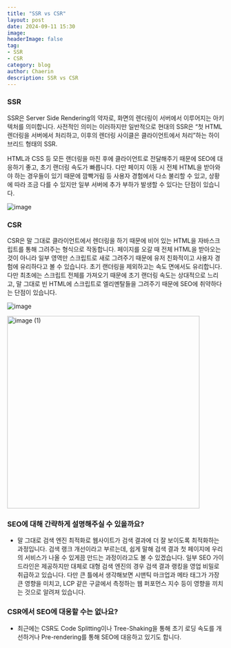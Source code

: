 ```yaml
---
title: "SSR vs CSR"
layout: post
date: 2024-09-11 15:30
image: 
headerImage: false
tag:
- SSR
- CSR
category: blog
author: Chaerin
description: SSR vs CSR
---
```




### SSR

SSR은 Server Side Rendering의 약자로, 화면의 렌더링이 서버에서 이루어지는 아키텍처를 의미합니다. 사전적인 의미는 이러하지만 일반적으로 현대의 SSR은 “첫 HTML 렌더링을 서버에서 처리하고, 이후의 렌더링 사이클은 클라이언트에서 처리”하는 하이브리드 형태의 SSR.

 HTML과 CSS 등 모든 랜더링을 마친 후에 클라이언트로 전달해주기 때문에 SEO에 대응하기 좋고, 초기 랜더링 속도가 빠릅니다. 다만 페이지 이동 시 전체 HTML을 받아와야 하는 경우들이 있기 때문에 깜빡거림 등 사용자 경험에서 다소 불리할 수 있고, 상황에 따라 조금 다를 수 있지만 일부 서버에 추가 부하가 발생할 수 있다는 단점이 있습니다.

![image](https://github.com/user-attachments/assets/c4ceb2d5-bd40-48b2-a002-994773f6cc30)

### CSR

CSR은 말 그대로 클라이언트에서 렌더링을 하기 때문에 비어 있는 HTML을 자바스크립트를 통해 그려주는 형식으로 작동합니다. 페이지를 오갈 때 전체 HTML을 받아오는 것이 아니라 일부 영역만 스크립트로 새로 그려주기 때문에 유저 친화적이고 사용자 경험에 유리하다고 볼 수 있습니다. 초기 랜더링을 제외하고는 속도 면에서도 유리합니다. 다만 최초에는 스크립트 전체를 가져오기 때문에 초기 랜더링 속도는 상대적으로 느리고, 말 그대로 빈 HTML에 스크립트로 엘리멘탈들을 그려주기 때문에 SEO에 취약하다는 단점이 있습니다.

![image](https://github.com/user-attachments/assets/372bf64c-8de5-4081-b0cb-75c147622092)


<img width="446" alt="image (1)" src="https://github.com/user-attachments/assets/6393678d-d344-4d04-a819-1d3227a4a8cb">



### SEO에 대해 간략하게 설명해주실 수 있을까요?

- 말 그대로 검색 엔진 최적화로 웹사이트가 검색 결과에 더 잘 보이도록 최적화하는 과정입니다. 검색 랭크 개선이라고 부르는데, 쉽게 말해 검색 결과 첫 페이지에 우리의 서비스가 나올 수 있게끔 만드는 과정이라고도 볼 수 있겠습니다. 일부 SEO 가이드라인은 제공하지만 대체로 대형 검색 엔진의 경우 검색 결과 랭킹을 영업 비밀로 취급하고 있습니다. 다만 큰 틀에서 생각해보면 시맨틱 마크업과 메타 태그가 가장 큰 영향을 미치고, LCP 같은 구글에서 측정하는 웹 퍼포먼스 지수 등이 영향을 끼치는 것으로 알려져 있습니다.

### CSR에서 SEO에 대응할 수는 없나요?

- 최근에는 CSR도 Code Splitting이나 Tree-Shaking을 통해 초기 로딩 속도를 개선하거나 Pre-rendering를 통해 SEO에 대응하고 있기도 합니다.
